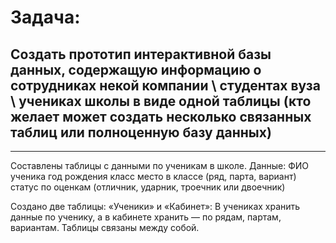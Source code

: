 # Задача: 
## Создать прототип интерактивной базы данных, содержащую информацию о сотрудниках некой компании \ студентах вуза \ учениках школы в виде одной таблицы (кто желает может создать несколько связанных таблиц или полноценную базу данных)
___
Составлены таблицы с данными по ученикам в школе.
Данные:
ФИО ученика
год рождения
класс
место в классе (ряд, парта, вариант)
статус по оценкам (отличник, ударник, троечник или двоечник)

Создано две таблицы: «Ученики» и «Кабинет»:
В учениках хранить данные по ученику, а в кабинете хранить — по рядам, партам, вариантам. 
Таблицы связаны между собой.
